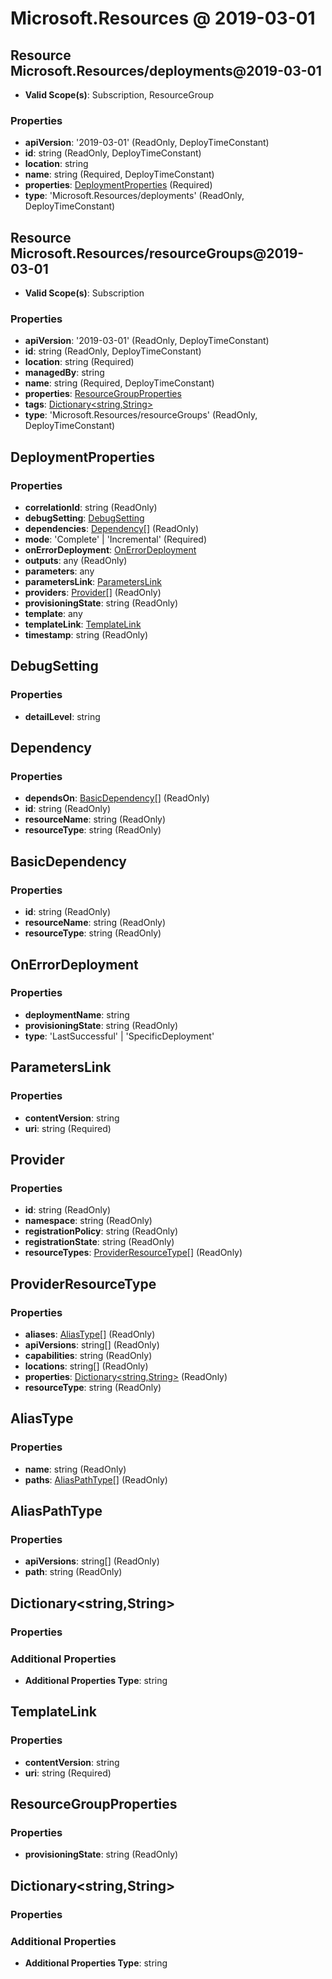 # Microsoft.Resources @ 2019-03-01

## Resource Microsoft.Resources/deployments@2019-03-01
* **Valid Scope(s)**: Subscription, ResourceGroup
### Properties
* **apiVersion**: '2019-03-01' (ReadOnly, DeployTimeConstant)
* **id**: string (ReadOnly, DeployTimeConstant)
* **location**: string
* **name**: string (Required, DeployTimeConstant)
* **properties**: [DeploymentProperties](#deploymentproperties) (Required)
* **type**: 'Microsoft.Resources/deployments' (ReadOnly, DeployTimeConstant)

## Resource Microsoft.Resources/resourceGroups@2019-03-01
* **Valid Scope(s)**: Subscription
### Properties
* **apiVersion**: '2019-03-01' (ReadOnly, DeployTimeConstant)
* **id**: string (ReadOnly, DeployTimeConstant)
* **location**: string (Required)
* **managedBy**: string
* **name**: string (Required, DeployTimeConstant)
* **properties**: [ResourceGroupProperties](#resourcegroupproperties)
* **tags**: [Dictionary<string,String>](#dictionarystringstring)
* **type**: 'Microsoft.Resources/resourceGroups' (ReadOnly, DeployTimeConstant)

## DeploymentProperties
### Properties
* **correlationId**: string (ReadOnly)
* **debugSetting**: [DebugSetting](#debugsetting)
* **dependencies**: [Dependency](#dependency)[] (ReadOnly)
* **mode**: 'Complete' | 'Incremental' (Required)
* **onErrorDeployment**: [OnErrorDeployment](#onerrordeployment)
* **outputs**: any (ReadOnly)
* **parameters**: any
* **parametersLink**: [ParametersLink](#parameterslink)
* **providers**: [Provider](#provider)[] (ReadOnly)
* **provisioningState**: string (ReadOnly)
* **template**: any
* **templateLink**: [TemplateLink](#templatelink)
* **timestamp**: string (ReadOnly)

## DebugSetting
### Properties
* **detailLevel**: string

## Dependency
### Properties
* **dependsOn**: [BasicDependency](#basicdependency)[] (ReadOnly)
* **id**: string (ReadOnly)
* **resourceName**: string (ReadOnly)
* **resourceType**: string (ReadOnly)

## BasicDependency
### Properties
* **id**: string (ReadOnly)
* **resourceName**: string (ReadOnly)
* **resourceType**: string (ReadOnly)

## OnErrorDeployment
### Properties
* **deploymentName**: string
* **provisioningState**: string (ReadOnly)
* **type**: 'LastSuccessful' | 'SpecificDeployment'

## ParametersLink
### Properties
* **contentVersion**: string
* **uri**: string (Required)

## Provider
### Properties
* **id**: string (ReadOnly)
* **namespace**: string (ReadOnly)
* **registrationPolicy**: string (ReadOnly)
* **registrationState**: string (ReadOnly)
* **resourceTypes**: [ProviderResourceType](#providerresourcetype)[] (ReadOnly)

## ProviderResourceType
### Properties
* **aliases**: [AliasType](#aliastype)[] (ReadOnly)
* **apiVersions**: string[] (ReadOnly)
* **capabilities**: string (ReadOnly)
* **locations**: string[] (ReadOnly)
* **properties**: [Dictionary<string,String>](#dictionarystringstring) (ReadOnly)
* **resourceType**: string (ReadOnly)

## AliasType
### Properties
* **name**: string (ReadOnly)
* **paths**: [AliasPathType](#aliaspathtype)[] (ReadOnly)

## AliasPathType
### Properties
* **apiVersions**: string[] (ReadOnly)
* **path**: string (ReadOnly)

## Dictionary<string,String>
### Properties
### Additional Properties
* **Additional Properties Type**: string

## TemplateLink
### Properties
* **contentVersion**: string
* **uri**: string (Required)

## ResourceGroupProperties
### Properties
* **provisioningState**: string (ReadOnly)

## Dictionary<string,String>
### Properties
### Additional Properties
* **Additional Properties Type**: string

